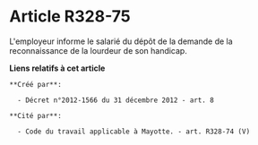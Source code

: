 # Article R328-75

L'employeur informe le salarié du dépôt de la demande de la reconnaissance de la lourdeur de son handicap.

**Liens relatifs à cet article**

	**Créé par**:

	  - Décret n°2012-1566 du 31 décembre 2012 - art. 8

	**Cité par**:

	  - Code du travail applicable à Mayotte. - art. R328-74 (V)
